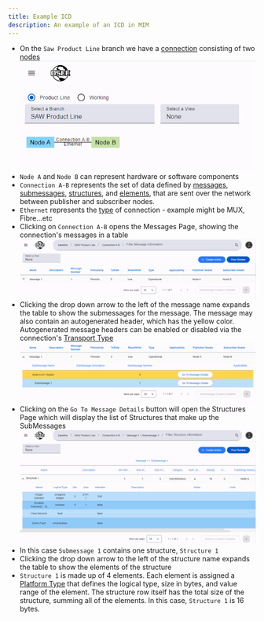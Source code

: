 ```yaml
---
title: Example ICD
description: An example of an ICD in MIM
---
```


- On the `Saw Product Line` branch we have a [connection](/org.eclipse.osee/mim/datamodel#connection) consisting of two [nodes](/org.eclipse.osee/mim/datamodel#node)
  ![Connections Page](../../../assets/images/mim/example-icd/overview-connection.png)
- `Node A` and `Node B` can represent hardware or software components
- `Connection A-B` represents the set of data defined by [messages](/org.eclipse.osee/mim/datamodel#message), [submessages](/org.eclipse.osee/mim/datamodel#submessage), [structures](/org.eclipse.osee/mim/datamodel#structure), and [elements](/org.eclipse.osee/mim/datamodel#element), that are sent over the network between publisher and subscriber nodes.
- `Ethernet` represents the [type](/org.eclipse.osee/mim/datamodel#transport-type) of connection - example might be MUX, Fibre...etc
- Clicking on `Connection A-B` opens the Messages Page, showing the connection's messages in a table
  ![Message Table](../../../assets/images/mim/example-icd/message-table.png)
- Clicking the drop down arrow to the left of the message name expands the table to show the submessages for the message. The message may also contain an autogenerated header, which has the yellow color. Autogenerated message headers can be enabled or disabled via the connection's [Transport Type](/org.eclipse.osee/mim/datamodel#transport-type)
  ![Submessage Table](../../../assets/images/mim/example-icd/submessage-table.png)
- Clicking on the `Go To Message Details` button will open the Structures Page which will display the list of Structures that make up the SubMessages
  ![Structure Table](../../../assets/images/mim/example-icd/structure-table.png)
- In this case `Submessage 1` contains one structure, `Structure 1`
- Clicking the drop down arrow to the left of the structure name expands the table to show the elements of the structure
- `Structure 1` is made up of 4 elements. Each element is assigned a [Platform Type](/org.eclipse.osee/mim/datamodel#platform-type) that defines the logical type, size in bytes, and value range of the element. The structure row itself has the total size of the structure, summing all of the elements. In this case, `Structure 1` is 16 bytes.
